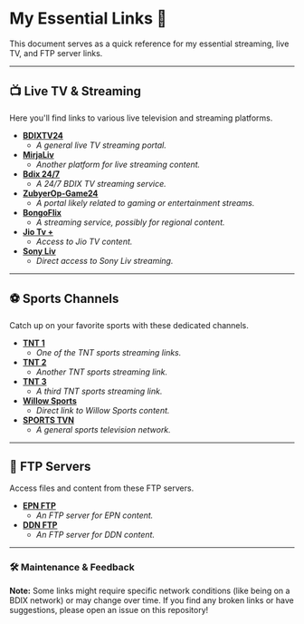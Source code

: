 # My Essential Links 🚀

This document serves as a quick reference for my essential streaming, live TV, and FTP server links.

---

## 📺 Live TV & Streaming

Here you'll find links to various live television and streaming platforms.

* [**BDIXTV24**](https://www.bdixtv24.xyz/)
  * *A general live TV streaming portal.*
* [**MirjaLiv**](https://mirajliv.vercel.app/)
  * *Another platform for live streaming content.*
* [**Bdix 24/7**](https://bdixtv.serverbd247.com/)
  * *A 24/7 BDIX TV streaming service.*
* [**ZubyerOp-Game24**](https://www.game24x.xyz/?m=1)
  * *A portal likely related to gaming or entertainment streams.*
* [**BongoFlix**](https://tv.bongoflix.top/)
  * *A streaming service, possibly for regional content.*
* [**Jio Tv +**](https://mini1.allinonereborn.xyz/jiotv-ww192/)
  * *Access to Jio TV content.*
* [**Sony Liv**](https://allinonereborn.fun/sony/)
  * *Direct access to Sony Liv streaming.*

---

## ⚽ Sports Channels

Catch up on your favorite sports with these dedicated channels.

* [**TNT 1**](https://denverisalive.github.io/Player/Player.html?mpd=https://a201aivottlinear-a.akamaihd.net/OTTB/lhr-nitro/live/clients/dash/enc/wf8usag51e/out/v1/bd3b0c314fff4bb1ab4693358f3cd2d3/cenc.mpd?amznDtid=AOAGZA014O5RE&encoding=segmentBase&keyId=ae26845bd33038a9c0774a0981007294&key=63ac662dde310cfb4cc6f9b43b34196d)
  * *One of the TNT sports streaming links.*
* [**TNT 2**](https://denverisalive.github.io/Player/Player.html?mpd=https://a201aivottlinear-a.akamaihd.net/OTTB/lhr-nitro/live/clients/dash/enc/f0qvkrra8j/out/v1/f8fa17f087564f51aa4d5c700be43ec4/cenc.mpd?amznDtid=AOAGZA014O5RE&encoding=segmentBase&keyId=6d1708b185c6c4d7b37600520c7cc93c&key=1aace05f58d8edef9697fd52cb09f441)
  * *Another TNT sports streaming link.*
* [**TNT 3**](https://denverisalive.github.io/Player/Player.html?mpd=https://a201aivottlinear-a.akamaihd.net/OTTB/lhr-nitro/live/clients/dash/enc/lsdasbvglv/out/v1/bb548a3626cd4708afbb94a58d71dce9/cenc.mpd?amznDtid=AOAGZA014O5RE&encoding=segmentBase&keyId=4e993aa8c1f295f8b94e8e6f6d0bfe&key=86a1ed6e96caab8eb1009fe530d2cf4f)
  * *A third TNT sports streaming link.*
* [**Willow Sports**](https://denverisalive.github.io/Player/Player.html?mpd=https://abmyxykaaaaaaaamkyvb65fuqebyg.7a77200bf98444ac997a89ed83775793.emt.cf.ww.aiv-cdn.net/iad-nitro/live/clients/dash/enc/f60kqesunw/out/v1/a435ed7a00f947deb4369b46d8f2fb70/cenc.mpd&keyId=1779c27b9d077a3ba0c9cc1bb9a94b9f&key=cc5cf3b7928fb9e0a1ee6a8b566f0a8e)
  * *Direct link to Willow Sports content.*
* [**SPORTS TVN**](https://sportstvn.com/)
  * *A general sports television network.*

---

## 📁 FTP Servers

Access files and content from these FTP servers.

* [**EPN FTP**](http://172.20.3.1/)
  * *An FTP server for EPN content.*
* [**DDN FTP**](http://bdixtv.live/we/)
  * *An FTP server for DDN content.*

---

### 🛠️ Maintenance & Feedback

**Note:** Some links might require specific network conditions (like being on a BDIX network) or may change over time. If you find any broken links or have suggestions, please open an issue on this repository!
```
